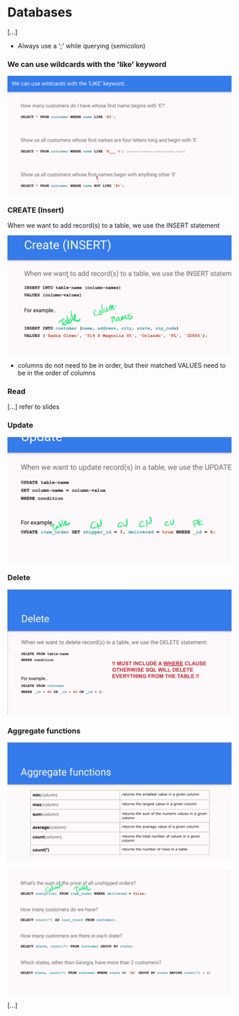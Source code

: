 # Databases

[...] 

- Always use a ';' while querying (semicolon)

### We can use wildcards with the 'like' keyword

![](images/wildcards.png)


### CREATE (Insert)

When we want to add record(s) to a table, we use the INSERT statement

![](images/insertstatement.png)

- columns do not need to be in order, but their matched VALUES need to be in the order of columns
  

### Read 

[...] refer to slides 

### Update

![](images/updates.png)

### Delete

![](images/delete.png)

### Aggregate functions

![](images/aggfunc.png)

![](images/af2.png)


[...]
